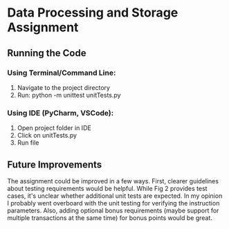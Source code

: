 # Data Processing and Storage Assignment

## Running the Code

### Using Terminal/Command Line:
1. Navigate to the project directory
2. Run: python -m unittest unitTests.py

### Using IDE (PyCharm, VSCode):
1. Open project folder in IDE
2. Click on unitTests.py
3. Run file

## Future Improvements
The assignment could be improved in a few ways. First, clearer guidelines about testing requirements would be helpful. While Fig 2 provides test cases, it's unclear whether additional unit tests are expected. In my opinion I probably went overboard with the unit testing for verifying the instruction parameters. Also, adding optional bonus requirements (maybe support for multiple transactions at the same time) for bonus points would be great. 
